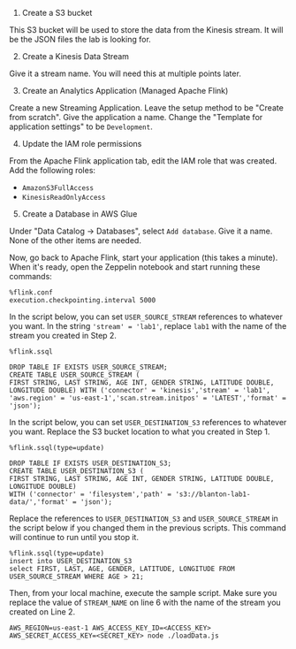 1. Create a S3 bucket

This S3 bucket will be used to store the data from the Kinesis stream. It will be the JSON files the lab is looking for.

2. Create a Kinesis Data Stream

Give it a stream name. You will need this at multiple points later.

3. Create an Analytics Application (Managed Apache Flink)

Create a new Streaming Application. Leave the setup method to be "Create from scratch". Give the application a name. Change the "Template for application settings" to be `Development`.

4. Update the IAM role permissions

From the Apache Flink application tab, edit the IAM role that was created. Add the following roles:

* `AmazonS3FullAccess`
* `KinesisReadOnlyAccess`

5. Create a Database in AWS Glue

Under "Data Catalog -> Databases", select `Add database`. Give it a name. None of the other items are needed.

Now, go back to Apache Flink, start your application (this takes a minute). When it's ready, open the Zeppelin notebook and start running these commands:

```
%flink.conf
execution.checkpointing.interval 5000
```

In the script below, you can set `USER_SOURCE_STREAM` references to whatever you want. In the string `'stream' = 'lab1'`, replace `lab1` with the name of the stream you created in Step 2.

```
%flink.ssql
     
DROP TABLE IF EXISTS USER_SOURCE_STREAM;
CREATE TABLE USER_SOURCE_STREAM (
FIRST STRING, LAST STRING, AGE INT, GENDER STRING, LATITUDE DOUBLE, LONGITUDE DOUBLE) WITH ('connector' = 'kinesis','stream' = 'lab1',
'aws.region' = 'us-east-1','scan.stream.initpos' = 'LATEST','format' = 'json');
```

In the script below, you can set `USER_DESTINATION_S3` references to whatever you want. Replace the S3 bucket location to what you created in Step 1.

```
%flink.ssql(type=update)

DROP TABLE IF EXISTS USER_DESTINATION_S3;
CREATE TABLE USER_DESTINATION_S3 (
FIRST STRING, LAST STRING, AGE INT, GENDER STRING, LATITUDE DOUBLE, LONGITUDE DOUBLE)
WITH ('connector' = 'filesystem','path' = 's3://blanton-lab1-data/','format' = 'json');
```

Replace the references to `USER_DESTINATION_S3` and `USER_SOURCE_STREAM` in the script below if you changed them in the previous scripts. This command will continue to run until you stop it.

```
%flink.ssql(type=update)
insert into USER_DESTINATION_S3
select FIRST, LAST, AGE, GENDER, LATITUDE, LONGITUDE FROM USER_SOURCE_STREAM WHERE AGE > 21;
```

Then, from your local machine, execute the sample script. Make sure you replace the value of `STREAM_NAME` on line 6 with the name of the stream you created on Line 2.
```
AWS_REGION=us-east-1 AWS_ACCESS_KEY_ID=<ACCESS_KEY> AWS_SECRET_ACCESS_KEY=<SECRET_KEY> node ./loadData.js
```

